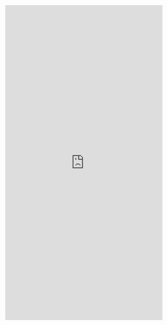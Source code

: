 <iframe src="https://docs.google.com/forms/d/e/1FAIpQLScfQcxom8mwazjUHXUQF93r4dTAwnYhVBc9w2OPwG6vgL_sPQ/viewform?embedded=true" width="500" height="1000" margin-left="auto" margin-right="auto" frameborder="0" marginheight="0" marginwidth="0">Loading...</iframe>
